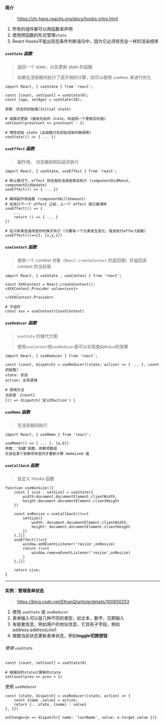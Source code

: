 #### 简介

>  https://zh-hans.reactjs.org/docs/hooks-intro.html 

1.   所有的组件都可以用函数来声明
2.  使用预函数的形式管理`state` 
3.  React Hooks不能出现在条件判断语句中，因为它必须有完全一样的渲染顺序

##### `useState` 函数

>   返回一个 state，以及更新 state 的函数 
>
>   如果在渲染期间执行了高开销的计算，则可以使用 `useMemo` 来进行优化 

```
import React, { useState } from 'react';

const [count, setCount] = useState(0);
const [age, setAge] = useState(18);

参数：状态的初始值(Initial state)

# 函数式更新 (接收先前的 state，并返回一个更新后的值)
setCount(prevCount => prevCount - 1)

# 惰性初始 state (此函数只在初始渲染时被调用)
useState(() => { ... })
```

##### `useEffect` 函数

> 副作用， 浏览器绘制后延迟执行 

```
import React, { useState, useEffect } from 'react';

# 默认情况下，effect 将在每轮渲染结束后执行 (componentDidMonut、componentDidUpdate)
useEffect(() => { ... })

# 解绑副作用函数 (componentWillUnmount)
# 在执行下一个 effect 之前，上一个 effect 就已被清除
useEffect(() => {
	...
	return () => { ... } 
})

# 在只有某些值改变的时候才执行 (只要有一个元素发生变化，就会执行effect函数)
useEffect(()=>{}, [x,y,z])
```

##### `useContext` 函数

>   接收一个 context 对象（`React.createContext` 的返回值）并返回该 context 的当前值 

```
import React, { useState , useContext } from 'react';

const XXXContext = React.createContext();
<XXXContext.Provider value={xxx}>
	...
</XXXContext.Provider>

# 子组件
const xxx = useContext(CountContext)
```

#####  `useReducer`  函数

>   `useState` 的替代方案 
>
>  使用`useContext`和`useReducer`是可以实现类似`Redux`的效果 

```
import React, { useReducer } from 'react';

const [count, dispatch] = useReducer((state, action) => { ... }, count初始值)
state: 状态
action: 业务逻辑

# 调用方法
当前值：{count}
{() => dispatch('定义的action') }
```

##### `useMemo` 函数

> 在渲染期间执行 

```
import React, { useMemo } from 'react';

useMemo(() => { ... }, [a,b])
参数：'创建'函数、依赖项数组
仅会在某个依赖项改变时才重新计算 memoized 值
```

##### `useCallback` 函数

> 自定义 Hooks 函数

```
function useWinSize(){
    const [ size , setSize] = useState({
        width:document.documentElement.clientWidth,
        height:document.documentElement.clientHeight
    })

    const onResize = useCallback(()=>{
        setSize({
            width: document.documentElement.clientWidth,
            height: document.documentElement.clientHeight
        })
    },[]) 
    useEffect(()=>{
        window.addEventListener('resize',onResize)
        return ()=>{
            window.removeEventListener('resize',onResize)
        }
    },[])

    return size;
}
```

------

#### 实例：管理表单状态

>  https://blog.csdn.net/EthanQ/article/details/100650253 

1. 使用 `useState` 或 `useReducer`
2.  表单输入可以是几种不同的类型，如文本，数字，日期输入 
3.  有嵌套信息，例如用户的地址信息，它具有子字段，例如address.addressLine1 
4.  根据当前状态更新表单状态，例如**toggle切换按钮** 

###### 使用 `useState`

```
const [count, setCount] = useState(0)

# 根据旧的state计算新的state
setCount(prev => prev + 1)
```

使用 `useReducer`

```
const [state, dispatch] = useReducer((state, action) => {
    const {name ,value} = action;
    return {...state, [name] : value}
}, {})
  
onChange={e => dispatch({ name: 'lastName', value: e.target.value })}
```

